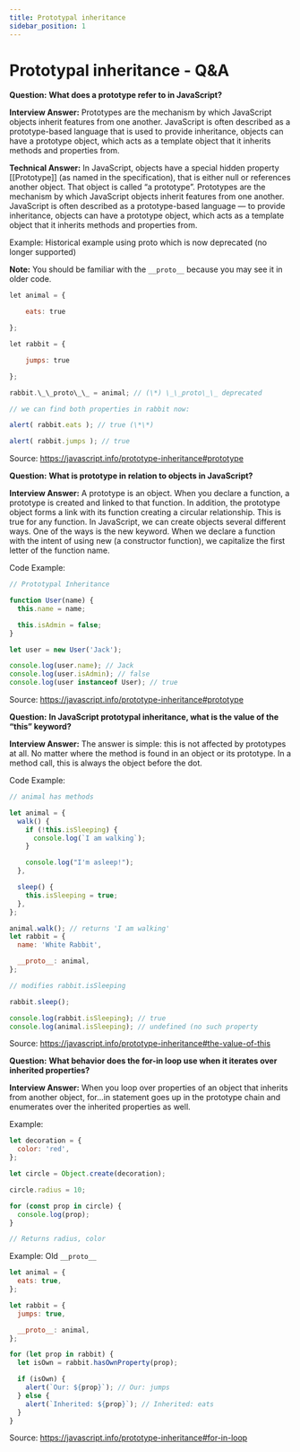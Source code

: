 ```yaml
---
title: Prototypal inheritance
sidebar_position: 1
---
```


# Prototypal inheritance - Q&A

**Question:** **What does a prototype refer to in JavaScript?**

**Interview Answer:** Prototypes are the mechanism by which JavaScript objects inherit features from one another. JavaScript is often described as a prototype-based language that is used to provide inheritance, objects can have a prototype object, which acts as a template object that it inherits methods and properties from.

**Technical Answer:** In JavaScript, objects have a special hidden property [[Prototype]] (as named in the specification), that is either null or references another object. That object is called “a prototype”. Prototypes are the mechanism by which JavaScript objects inherit features from one another. JavaScript is often described as a prototype-based language — to provide inheritance, objects can have a prototype object, which acts as a template object that it inherits methods and properties from.

Example: Historical example using proto which is now deprecated (no longer supported)

**Note:** You should be familiar with the `__proto__` because you may see it in older code.

```js
let animal = {

    eats: true

};

let rabbit = {

    jumps: true

};

rabbit.\_\_proto\_\_ = animal; // (\*) \_\_proto\_\_ deprecated

// we can find both properties in rabbit now:

alert( rabbit.eats ); // true (\*\*)

alert( rabbit.jumps ); // true
```

Source: <https://javascript.info/prototype-inheritance#prototype>

**Question:** **What is prototype in relation to objects in JavaScript?**

**Interview Answer:** A prototype is an object. When you declare a function, a prototype is created and linked to that function. In addition, the prototype object forms a link with its function creating a circular relationship. This is true for any function. In JavaScript, we can create objects several different ways. One of the ways is the new keyword. When we declare a function with the intent of using new (a constructor function), we capitalize the first letter of the function name.

Code Example:

```js
// Prototypal Inheritance

function User(name) {
  this.name = name;

  this.isAdmin = false;
}

let user = new User('Jack');

console.log(user.name); // Jack
console.log(user.isAdmin); // false
console.log(user instanceof User); // true
```

Source: <https://javascript.info/prototype-inheritance#prototype>

**Question:** **In JavaScript prototypal inheritance, what is the value of the “this” keyword?**

**Interview Answer:** The answer is simple: this is not affected by prototypes at all. No matter where the method is found in an object or its prototype. In a method call, this is always the object before the dot.

Code Example:

```js
// animal has methods

let animal = {
  walk() {
    if (!this.isSleeping) {
      console.log(`I am walking`);
    }

    console.log("I'm asleep!");
  },

  sleep() {
    this.isSleeping = true;
  },
};

animal.walk(); // returns 'I am walking'
let rabbit = {
  name: 'White Rabbit',

  __proto__: animal,
};

// modifies rabbit.isSleeping

rabbit.sleep();

console.log(rabbit.isSleeping); // true
console.log(animal.isSleeping); // undefined (no such property
```

Source: <https://javascript.info/prototype-inheritance#the-value-of-this>

**Question:** **What behavior does the for-in loop use when it iterates over inherited properties?**

**Interview Answer:** When you loop over properties of an object that inherits from another object, for...in statement goes up in the prototype chain and enumerates over the inherited properties as well.

Example:

```js
let decoration = {
  color: 'red',
};

let circle = Object.create(decoration);

circle.radius = 10;

for (const prop in circle) {
  console.log(prop);
}

// Returns radius, color
```

Example: Old `__proto__`

```js
let animal = {
  eats: true,
};

let rabbit = {
  jumps: true,

  __proto__: animal,
};

for (let prop in rabbit) {
  let isOwn = rabbit.hasOwnProperty(prop);

  if (isOwn) {
    alert(`Our: ${prop}`); // Our: jumps
  } else {
    alert(`Inherited: ${prop}`); // Inherited: eats
  }
}
```

Source: <https://javascript.info/prototype-inheritance#for-in-loop>
